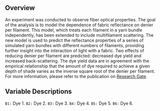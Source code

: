 ## Overview

An experiment was conducted to observe fiber optical properties. The goal of the analysis is to model the dependence of fabric reflectance on denier per filament. This model, which treats each filament in a yarn bundle independently, has been extended to include multifilament scattering. The new model is used to predict the reflectance properties of a series of simulated yarn bundles with different numbers of filaments, providing further insight into the interaction of light with a fabric. Two effects of reducing denier per filament are predicted: decreased dye yield and increased back-scattering. The dye yield data are in agreement with the empirical relationship that the amount of dye required to achieve a given depth of shade varies as the inverse square root of the denier per filament. For more information, please refer to the publication on [Research Gate](https://www.researchgate.net/publication/249784098_Modeling_the_Dependence_of_Fabric_Reflectance_on_Denier_per_Filament).

## Variable Descriptions

`B1:` Dye 1.
`B2:` Dye 2.
`B3:` Dye 3.
`B4:` Dye 4.
`B5:` Dye 5.
`B6:` Dye 6.
